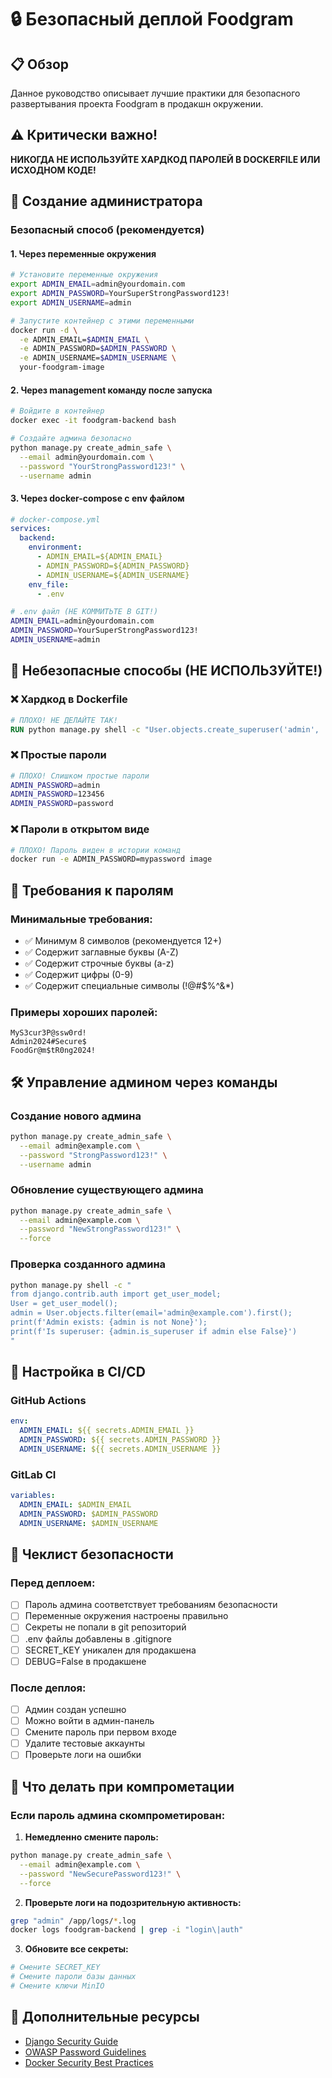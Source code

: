 # 🔒 Безопасный деплой Foodgram

## 📋 Обзор

Данное руководство описывает лучшие практики для безопасного развертывания проекта Foodgram в продакшн окружении.

## ⚠️ Критически важно!

**НИКОГДА НЕ ИСПОЛЬЗУЙТЕ ХАРДКОД ПАРОЛЕЙ В DOCKERFILE ИЛИ ИСХОДНОМ КОДЕ!**

## 🔐 Создание администратора

### Безопасный способ (рекомендуется)

#### 1. Через переменные окружения

```bash
# Установите переменные окружения
export ADMIN_EMAIL=admin@yourdomain.com
export ADMIN_PASSWORD=YourSuperStrongPassword123!
export ADMIN_USERNAME=admin

# Запустите контейнер с этими переменными
docker run -d \
  -e ADMIN_EMAIL=$ADMIN_EMAIL \
  -e ADMIN_PASSWORD=$ADMIN_PASSWORD \
  -e ADMIN_USERNAME=$ADMIN_USERNAME \
  your-foodgram-image
```

#### 2. Через management команду после запуска

```bash
# Войдите в контейнер
docker exec -it foodgram-backend bash

# Создайте админа безопасно
python manage.py create_admin_safe \
  --email admin@yourdomain.com \
  --password "YourStrongPassword123!" \
  --username admin
```

#### 3. Через docker-compose с env файлом

```yaml
# docker-compose.yml
services:
  backend:
    environment:
      - ADMIN_EMAIL=${ADMIN_EMAIL}
      - ADMIN_PASSWORD=${ADMIN_PASSWORD}
      - ADMIN_USERNAME=${ADMIN_USERNAME}
    env_file:
      - .env
```

```bash
# .env файл (НЕ КОММИТЬТЕ В GIT!)
ADMIN_EMAIL=admin@yourdomain.com
ADMIN_PASSWORD=YourSuperStrongPassword123!
ADMIN_USERNAME=admin
```

## 🚫 Небезопасные способы (НЕ ИСПОЛЬЗУЙТЕ!)

### ❌ Хардкод в Dockerfile
```dockerfile
# ПЛОХО! НЕ ДЕЛАЙТЕ ТАК!
RUN python manage.py shell -c "User.objects.create_superuser('admin', 'admin123')"
```

### ❌ Простые пароли
```bash
# ПЛОХО! Слишком простые пароли
ADMIN_PASSWORD=admin
ADMIN_PASSWORD=123456
ADMIN_PASSWORD=password
```

### ❌ Пароли в открытом виде
```bash
# ПЛОХО! Пароль виден в истории команд
docker run -e ADMIN_PASSWORD=mypassword image
```

## 🔑 Требования к паролям

### Минимальные требования:
- ✅ Минимум 8 символов (рекомендуется 12+)
- ✅ Содержит заглавные буквы (A-Z)
- ✅ Содержит строчные буквы (a-z)
- ✅ Содержит цифры (0-9)
- ✅ Содержит специальные символы (!@#$%^&*)

### Примеры хороших паролей:
```
MyS3cur3P@ssw0rd!
Admin2024#Secure$
FoodGr@m$tR0ng2024!
```

## 🛠️ Управление админом через команды

### Создание нового админа
```bash
python manage.py create_admin_safe \
  --email admin@example.com \
  --password "StrongPassword123!" \
  --username admin
```

### Обновление существующего админа
```bash
python manage.py create_admin_safe \
  --email admin@example.com \
  --password "NewStrongPassword123!" \
  --force
```

### Проверка созданного админа
```bash
python manage.py shell -c "
from django.contrib.auth import get_user_model;
User = get_user_model();
admin = User.objects.filter(email='admin@example.com').first();
print(f'Admin exists: {admin is not None}');
print(f'Is superuser: {admin.is_superuser if admin else False}')
"
```

## 🔧 Настройка в CI/CD

### GitHub Actions
```yaml
env:
  ADMIN_EMAIL: ${{ secrets.ADMIN_EMAIL }}
  ADMIN_PASSWORD: ${{ secrets.ADMIN_PASSWORD }}
  ADMIN_USERNAME: ${{ secrets.ADMIN_USERNAME }}
```

### GitLab CI
```yaml
variables:
  ADMIN_EMAIL: $ADMIN_EMAIL
  ADMIN_PASSWORD: $ADMIN_PASSWORD
  ADMIN_USERNAME: $ADMIN_USERNAME
```

## 📝 Чеклист безопасности

### Перед деплоем:
- [ ] Пароль админа соответствует требованиям безопасности
- [ ] Переменные окружения настроены правильно
- [ ] Секреты не попали в git репозиторий
- [ ] .env файлы добавлены в .gitignore
- [ ] SECRET_KEY уникален для продакшена
- [ ] DEBUG=False в продакшене

### После деплоя:
- [ ] Админ создан успешно
- [ ] Можно войти в админ-панель
- [ ] Смените пароль при первом входе
- [ ] Удалите тестовые аккаунты
- [ ] Проверьте логи на ошибки

## 🚨 Что делать при компрометации

### Если пароль админа скомпрометирован:

1. **Немедленно смените пароль:**
```bash
python manage.py create_admin_safe \
  --email admin@example.com \
  --password "NewSecurePassword123!" \
  --force
```

2. **Проверьте логи на подозрительную активность:**
```bash
grep "admin" /app/logs/*.log
docker logs foodgram-backend | grep -i "login\|auth"
```

3. **Обновите все секреты:**
```bash
# Смените SECRET_KEY
# Смените пароли базы данных
# Смените ключи MinIO
```

## 📖 Дополнительные ресурсы

- [Django Security Guide](https://docs.djangoproject.com/en/stable/topics/security/)
- [OWASP Password Guidelines](https://owasp.org/www-project-cheat-sheets/cheatsheets/Authentication_Cheat_Sheet.html)
- [Docker Security Best Practices](https://docs.docker.com/develop/security-best-practices/) 